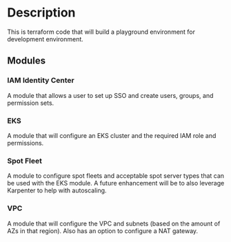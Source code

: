 # Description
This is terraform code that will build a playground environment for development environment. 

## Modules
### IAM Identity Center
A module that allows a user to set up SSO and create users, groups, and permission sets.

### EKS
A module that will configure an EKS cluster and the required IAM role and permissions.

### Spot Fleet
A module to configure spot fleets and acceptable spot server types that can be used with the EKS module. A future enhancement will be to also leverage Karpenter to help with autoscaling.

### VPC
A module that will configure the VPC and subnets (based on the amount of AZs in that region). Also has an option to configure a NAT gateway.


